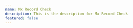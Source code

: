 ```yaml
---
name: Mx Record Check
description: This is the description for Mx Record Check
featured: false
---
```

